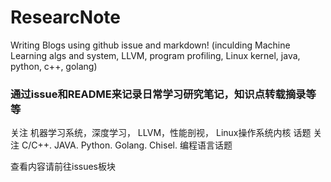 # ResearcNote
Writing Blogs using github issue and markdown! (inculding Machine Learning algs and system, LLVM, program profiling, Linux kernel, java, python, c++, golang)  
### 通过issue和README来记录日常学习研究笔记，知识点转载摘录等等  
关注 机器学习系统，深度学习， LLVM，性能剖视， Linux操作系统内核 话题
关注 C/C++. JAVA. Python. Golang. Chisel. 编程语言话题

查看内容请前往issues板块
